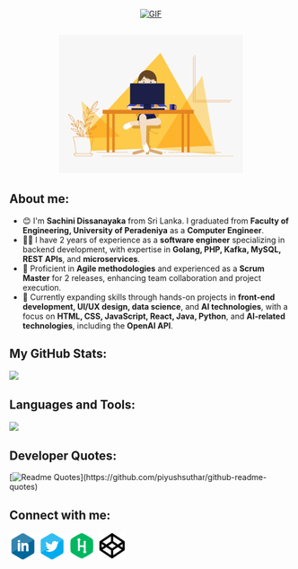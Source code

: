 <p align="center">
  <a href="https://github.com/DenverCoder1/readme-typing-svg"><img alt="GIF" src="https://readme-typing-svg.herokuapp.com/?lines=Welcome+to+My+GitHub+Profile!&color=99b3ff&size=22&duration=8000"/></a>
</p>  

<h2 align="center"><img alt="GIF" src="/img/code.gif?raw=true" width="65%" height="auto" /></h2>

## About me:
- 😊 I'm **Sachini Dissanayaka** from Sri Lanka. I graduated from **Faculty of Engineering, University of Peradeniya** as a **Computer Engineer**. 
- 👷‍♀️ I have 2 years of experience as a **software engineer** specializing in backend development, with expertise in **Golang, PHP, Kafka, MySQL, REST APIs**, and **microservices**. 
- 💪 Proficient in **Agile methodologies** and experienced as a **Scrum Master** for 2 releases, enhancing team collaboration and project execution.  
- 🌱 Currently expanding skills through hands-on projects in **front-end development, UI/UX design, data science**, and **AI technologies**, with a focus on **HTML, CSS, JavaScript, React, Java, Python**, and **AI-related technologies**, including the **OpenAI API**.

## My GitHub Stats:
<img 
   src="https://github-readme-stats.vercel.app/api?username=ChathurikaDissanayaka&show_icons=true&theme=tokyonight" 
/>

<!-- [![trophy](https://github-profile-trophy.vercel.app/?username=ChathurikaDissanayaka)](https://github.com/ryo-ma/github-profile-trophy) -->

## Languages and Tools: 
<img 
   src="https://github-readme-stats.vercel.app/api/top-langs/?username=ChathurikaDissanayaka&show_icons=true&theme=tokyonight&layout=compact&langs_count=10" 
/>

<!--## A Random Meme: 
<img src='https://random-memer.herokuapp.com/' title="Meme" alt="Please refresh the page if the meme doesn't show up."> -->

## Developer Quotes:
[![Readme Quotes](https://quotes-github-readme.vercel.app/api?)](https://github.com/piyushsuthar/github-readme-quotes)

## Connect with me:
<a href="https://www.linkedin.com/in/sachini-dissanayaka-373402197/"><img src="/img/in.png" width=48px height=48px></a>
<a href="https://twitter.com/Iam_S4ch1"><img src="/img/tw.png" width=48px height=48px></a> 
<a href="https://www.hackerrank.com/SachiChathu"><img src="/img/hr.png" width=50px height=50px></a> 
<a href="https://codepen.io/S4ch1"><img src="/img/cp.png" width=50px height=50px></a>

<!--<h1 align="center">Hello World! <img src="https://raw.githubusercontent.com/MartinHeinz/MartinHeinz/master/wave.gif" width="30px"></h1> -->
<!-- <h1 align="center">Hi <img src="https://raw.githubusercontent.com/MartinHeinz/MartinHeinz/master/wave.gif" width="30px">, I'm Sachini Dissanayaka (S4ch1)</h1> -->

<!-- 🔵🔵🔵🔵🔵🔵🔵🔵🔵🔵🔵🔵🔵🔵🔵 -->
<!-- ### <img src="/img/in.png" width=15px height=15px> [LinkedIn](https://www.linkedin.com/in/sachini-dissanayaka-373402197/)
### <img src="/img/tw.png" width=15px height=15px> [Twitter](https://twitter.com/Iam_S4ch1)
### <img src="/img/HackerRank.png" width=20px height=20px> [HackerRank](https://www.hackerrank.com/SachiChathu)
### <img src="/img/codepen.png" width=20px height=20px> [CodePen](https://codepen.io/S4ch1) -->

<!-- <a src="https://twitter.com/Iam_S4ch1"><img src="/img/twitter.png" width=30px height=30px></a> -->
<!-- <a src="https://www.linkedin.com/in/sachini-dissanayaka-373402197/"><img src="/img/linkedin.png" width=30px height=30px></a> -->

<!-- ### <img src="/img/linkedin.png" width=20px height=20px> [LinkedIn](https://www.linkedin.com/in/sachini-dissanayaka-373402197/) -->
<!-- ### <img src="/img/twitter.png" width=20px height=20px> [Twitter](https://twitter.com/Iam_S4ch1) -->

<!--
**ChathurikaDissanayaka/ChathurikaDissanayaka** is a ✨ _special_ ✨ repository because its `README.md` (this file) appears on your GitHub profile.

Here are some ideas to get you started:

- 🔭 I’m currently working on ...
- 🌱 I’m currently learning ...
- 👯 I’m looking to collaborate on ...
- 🤔 I’m looking for help with ...
- 💬 Ask me about ...
- 📫 How to reach me: ...
- 😄 Pronouns: ...
- ⚡ Fun fact: ...
-->

<!-- 🔹blush .design
🔹drawkit. io
🔹humaaans. com
🔹icons8. com
🔹iconscout. com
🔹illustrations. co
🔹iradesign. io
🔹isometric .online
🔹manypixels. co
🔹openpeeps. com
🔹pixeltrue. com
🔹storyset. com
🔹undraw. co -->
